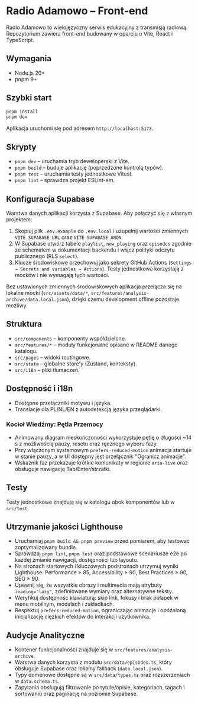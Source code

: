 # Radio Adamowo – Front-end

Radio Adamowo to wielojęzyczny serwis edukacyjny z transmisją radiową. Repozytorium zawiera front-end budowany w oparciu o Vite, React i TypeScript.

## Wymagania
- Node.js 20+
- pnpm 9+

## Szybki start
```bash
pnpm install
pnpm dev
```

Aplikacja uruchomi się pod adresem `http://localhost:5173`.

## Skrypty
- `pnpm dev` – uruchamia tryb deweloperski z Vite.
- `pnpm build` – buduje aplikację (poprzedzone kontrolą typów).
- `pnpm test` – uruchamia testy jednostkowe Vitest.
- `pnpm lint` – sprawdza projekt ESLint-em.

## Konfiguracja Supabase
Warstwa danych aplikacji korzysta z Supabase. Aby połączyć się z własnym projektem:

1. Skopiuj plik `.env.example` do `.env.local` i uzupełnij wartości zmiennych `VITE_SUPABASE_URL` oraz `VITE_SUPABASE_ANON`.
2. W Supabase utwórz tabele `playlist`, `now_playing` oraz `episodes` zgodnie ze schematem w dokumentacji backendu i włącz polityki odczytu publicznego (RLS `select`).
3. Klucze środowiskowe przechowuj jako sekrety GitHub Actions (`Settings → Secrets and variables → Actions`). Testy jednostkowe korzystają z mocków i nie wymagają tych wartości.

Bez ustawionych zmiennych środowiskowych aplikacja przełącza się na lokalne mocki (`src/assets/data/*`, `src/features/analysis-archive/data.local.json`), dzięki czemu development offline pozostaje możliwy.

## Struktura
- `src/components` – komponenty współdzielone.
- `src/features/*` – moduły funkcjonalne opisane w README danego katalogu.
- `src/pages` – widoki routingowe.
- `src/state` – globalne store'y (Zustand, konteksty).
- `src/i18n` – pliki tłumaczeń.

## Dostępność i i18n
- Dostępne przełączniki motywu i języka.
- Translacje dla PL/NL/EN z autodetekcją języka przeglądarki.


### Kocioł Wiedźmy: Pętla Przemocy
- Animowany diagram nieskończoności wykorzystuje pętlę o długości ~14 s z możliwością pauzy, resetu oraz ręcznego wyboru fazy.
- Przy włączonym systemowym `prefers-reduced-motion` animacja startuje w stanie pauzy, a w UI dostępny jest przełącznik "Ogranicz animacje".
- Wskaźnik faz przekazuje krótkie komunikaty w regionie `aria-live` oraz obsługuje nawigację Tab/Enter/strzałki.

## Testy
Testy jednostkowe znajdują się w katalogu obok komponentów lub w `src/test`.

## Utrzymanie jakości Lighthouse
- Uruchamiaj `pnpm build && pnpm preview` przed pomiarem, aby testować zoptymalizowany bundle.
- Sprawdzaj `pnpm lint`, `pnpm test` oraz podstawowe scenariusze e2e po każdej zmianie nawigacji, dostępności lub layoutu.
- Na stronach startowych i kluczowych podstronach utrzymuj wyniki Lighthouse: Performance ≥ 85, Accessibility ≥ 90, Best Practices ≥ 90, SEO ≥ 90.
- Upewnij się, że wszystkie obrazy i multimedia mają atrybuty `loading="lazy"`, zdefiniowane wymiary oraz alternatywne teksty.
- Weryfikuj dostępność klawiaturą: skip link, fokusy i brak pułapek w menu mobilnym, modalach i zakładkach.
- Respektuj `prefers-reduced-motion`, ograniczając animacje i opóźnioną inicjalizację ciężkich efektów do interakcji użytkownika.

## Audycje Analityczne
- Kontener funkcjonalności znajduje się w `src/features/analysis-archive`.
- Warstwa danych korzysta z modułu `src/data/episodes.ts`, który obsługuje Supabase oraz lokalny fallback (`data.local.json`).
- Typy domenowe dostępne są w `src/data/types.ts` oraz rozszerzeniach w `data.schema.ts`.
- Zapytania obsługują filtrowanie po tytule/opisie, kategoriach, tagach i sortowaniu oraz paginację na poziomie Supabase.
